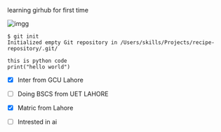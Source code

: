 

learning girhub for first time

![imgg](https://www.multcloud.com/screenshot/en/others/google-photos(1).png) 

```
$ git init
Initialized empty Git repository in /Users/skills/Projects/recipe-repository/.git/
```

```
this is python code
print("hello world")
```


- [x] Inter from GCU Lahore
- [ ] Doing BSCS from UET LAHORE
- [x] Matric from  Lahore
- [ ] Intrested in ai


